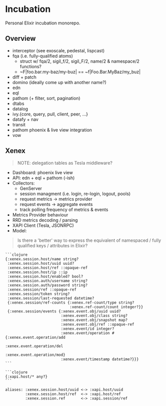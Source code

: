 # Incubation

Personal Elixir incubation monorepo.

## Overview

  - interceptor (see exoscale, pedestal, lispcast)
  - fqa (i.e. fully-qualified atoms)
      - struct w/ fqa/2, sigil_f/2, sigil_F/2, name/2 & namespace/2 functions?
      - ~F|foo.bar.my-baz/my-buz| == ~f|Foo.Bar.MyBaz/my_buz|
  - diff + patch
  - domino (ideally come up with another name?)
  - edn
  - eql
  - pathom (+ filter, sort, pagination)
  - dtabs
  - datalog
  - ivy.{core, query, pull, client, peer, ...}
  - datafy + nav
  - transit
  - pathom phoenix & live view integration
  - vow
  
## Xenex

> NOTE: delegation tables as Tesla middleware?

  - Dashboard: phoenix live view
  - API: edn + eql + pathom (-ish)
  - Collectors:
    - GenServer
    - session managment (i.e. login, re-login, logout, pools)
    - request metrics -> metrics provider
    - request events -> aggregate events
    - track polling frequency of metrics & events
  - Metrics Provider behaviour
  - RRD metrics decoding / parsing
  - XAPI Client (Tesla, JSONRPC)
  - Model:
  
  > Is there a 'better' way to express the equivalent of
  > namespaced / fully qualified keys / attributes in Elixir?
  
    ```clojure
    {:xenex.session.host/name string?
     :xenex.session.host/uuid uuid?
     :xenex.session.host/ref ::opaque-ref
     :xenex.session.host/ip ::ip
     :xenex.session.host/enabled? bool?
     :xenex.session.auth/username string?
     :xenex.session.auth/password string?
     :xenex.session/ref ::opaque-ref
     :xenex.session/token string?
     :xenex.session/last-requested datetime?
     {:xenex.session/ref-counts {:xenex.ref-count/type string?
                                 :xenex.ref-count/count integer?}}
     {:xenex.session/events {:xenex.event.obj/uuid uuid?
                             :xenex.event.obj/class string?
                             :xenex.event.obj/snapshot map?
                             :xenex.event.obj/ref ::opaque-ref
                             :xenex.event/id integer?
                             :xenex.event/operation #{:xenex.event.operation/add
                                                      :xenex.event.operation/del
                                                      :xenex.event.operation/mod}
                             :xenex.event/timestamp datetime?}}}
    ```
    
    ```clojure
    {:xapi.host/* any?}
    ```
    
    aliases: :xenex.session.host/uuid <-> :xapi.host/uuid
             :xenex.session.host/ref  <-> :xapi.host/ref
             :xenex.session.ref       <-> :xapi.session/ref
